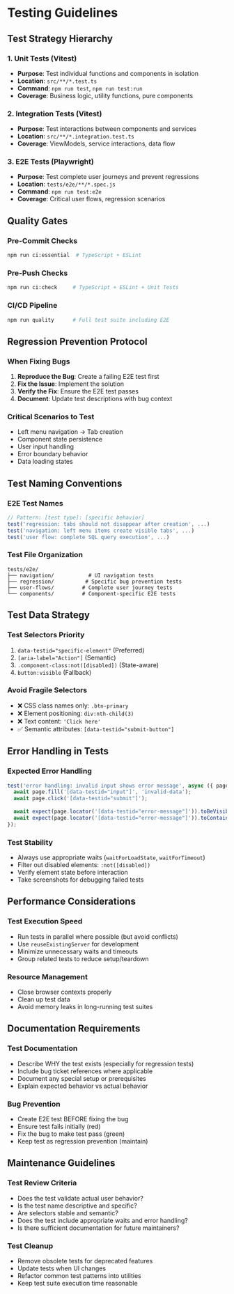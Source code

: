# Testing Guidelines

## Test Strategy Hierarchy

### 1. Unit Tests (Vitest)
- **Purpose**: Test individual functions and components in isolation
- **Location**: `src/**/*.test.ts`
- **Command**: `npm run test`, `npm run test:run`
- **Coverage**: Business logic, utility functions, pure components

### 2. Integration Tests (Vitest)
- **Purpose**: Test interactions between components and services
- **Location**: `src/**/*.integration.test.ts`
- **Coverage**: ViewModels, service interactions, data flow

### 3. E2E Tests (Playwright)
- **Purpose**: Test complete user journeys and prevent regressions
- **Location**: `tests/e2e/**/*.spec.js`
- **Command**: `npm run test:e2e`
- **Coverage**: Critical user flows, regression scenarios

## Quality Gates

### Pre-Commit Checks
```bash
npm run ci:essential  # TypeScript + ESLint
```

### Pre-Push Checks  
```bash
npm run ci:check     # TypeScript + ESLint + Unit Tests
```

### CI/CD Pipeline
```bash
npm run quality      # Full test suite including E2E
```

## Regression Prevention Protocol

### When Fixing Bugs
1. **Reproduce the Bug**: Create a failing E2E test first
2. **Fix the Issue**: Implement the solution
3. **Verify the Fix**: Ensure the E2E test passes
4. **Document**: Update test descriptions with bug context

### Critical Scenarios to Test
- Left menu navigation → Tab creation
- Component state persistence
- User input handling
- Error boundary behavior
- Data loading states

## Test Naming Conventions

### E2E Test Names
```javascript
// Pattern: [test type]: [specific behavior] 
test('regression: tabs should not disappear after creation', ...)
test('navigation: left menu items create visible tabs', ...)
test('user flow: complete SQL query execution', ...)
```

### Test File Organization
```
tests/e2e/
├── navigation/           # UI navigation tests
├── regression/          # Specific bug prevention tests
├── user-flows/         # Complete user journey tests
└── components/         # Component-specific E2E tests
```

## Test Data Strategy

### Test Selectors Priority
1. `data-testid="specific-element"` (Preferred)
2. `[aria-label="Action"]` (Semantic)
3. `.component-class:not([disabled])` (State-aware)
4. `button:visible` (Fallback)

### Avoid Fragile Selectors
- ❌ CSS class names only: `.btn-primary`
- ❌ Element positioning: `div:nth-child(3)`
- ❌ Text content: `'Click here'`
- ✅ Semantic attributes: `[data-testid="submit-button"]`

## Error Handling in Tests

### Expected Error Handling
```javascript
test('error handling: invalid input shows error message', async ({ page }) => {
  await page.fill('[data-testid="input"]', 'invalid-data');
  await page.click('[data-testid="submit"]');
  
  await expect(page.locator('[data-testid="error-message"]')).toBeVisible();
  await expect(page.locator('[data-testid="error-message"]')).toContainText('Invalid');
});
```

### Test Stability
- Always use appropriate waits (`waitForLoadState`, `waitForTimeout`)
- Filter out disabled elements: `:not([disabled])`
- Verify element state before interaction
- Take screenshots for debugging failed tests

## Performance Considerations

### Test Execution Speed
- Run tests in parallel where possible (but avoid conflicts)
- Use `reuseExistingServer` for development
- Minimize unnecessary waits and timeouts
- Group related tests to reduce setup/teardown

### Resource Management
- Close browser contexts properly
- Clean up test data
- Avoid memory leaks in long-running test suites

## Documentation Requirements

### Test Documentation
- Describe WHY the test exists (especially for regression tests)
- Include bug ticket references where applicable
- Document any special setup or prerequisites
- Explain expected behavior vs actual behavior

### Bug Prevention
- Create E2E test BEFORE fixing the bug
- Ensure test fails initially (red)
- Fix the bug to make test pass (green)
- Keep test as regression prevention (maintain)

## Maintenance Guidelines

### Test Review Criteria
- Does the test validate actual user behavior?
- Is the test name descriptive and specific?
- Are selectors stable and semantic?
- Does the test include appropriate waits and error handling?
- Is there sufficient documentation for future maintainers?

### Test Cleanup
- Remove obsolete tests for deprecated features
- Update tests when UI changes
- Refactor common test patterns into utilities
- Keep test suite execution time reasonable